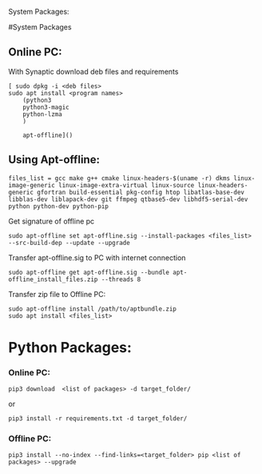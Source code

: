 System Packages:

#System Packages
## Online PC:
With Synaptic download deb files and requirements
    
    [ sudo dpkg -i <deb files>
    sudo apt install <program names>
        (python3
        python3-magic
        python-lzma
        )

        apt-offline]()

## Using Apt-offline:
    files_list = gcc make g++ cmake linux-headers-$(uname -r) dkms linux-image-generic linux-image-extra-virtual linux-source linux-headers-generic gfortran build-essential pkg-config htop libatlas-base-dev libblas-dev liblapack-dev git ffmpeg qtbase5-dev libhdf5-serial-dev python python-dev python-pip

Get signature of offline pc
    
    sudo apt-offline set apt-offline.sig --install-packages <files_list>  --src-build-dep --update --upgrade

Transfer apt-offline.sig to PC with internet connection 
    
    sudo apt-offline get apt-offline.sig --bundle apt-offline_install_files.zip --threads 8

Transfer zip file to Offline PC:
    
    sudo apt-offline install /path/to/aptbundle.zip
    sudo apt install <files_list>

# Python Packages:

### Online PC:

    pip3 download  <list of packages> -d target_folder/

or

    pip3 install -r requirements.txt -d target_folder/

### Offline PC:
    pip3 install --no-index --find-links=<target_folder> pip <list of packages> --upgrade
